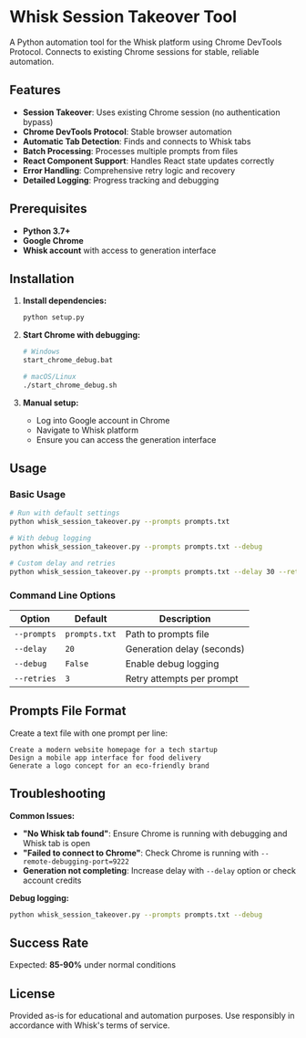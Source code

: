 # Whisk Session Takeover Tool

A Python automation tool for the Whisk platform using Chrome DevTools Protocol. Connects to existing Chrome sessions for stable, reliable automation.

## Features

- **Session Takeover**: Uses existing Chrome session (no authentication bypass)
- **Chrome DevTools Protocol**: Stable browser automation
- **Automatic Tab Detection**: Finds and connects to Whisk tabs
- **Batch Processing**: Processes multiple prompts from files
- **React Component Support**: Handles React state updates correctly
- **Error Handling**: Comprehensive retry logic and recovery
- **Detailed Logging**: Progress tracking and debugging

## Prerequisites

- **Python 3.7+**
- **Google Chrome**
- **Whisk account** with access to generation interface

## Installation

1. **Install dependencies:**
   ```bash
   python setup.py
   ```

2. **Start Chrome with debugging:**
   ```bash
   # Windows
   start_chrome_debug.bat

   # macOS/Linux
   ./start_chrome_debug.sh
   ```

3. **Manual setup:**
   - Log into Google account in Chrome
   - Navigate to Whisk platform
   - Ensure you can access the generation interface

## Usage

### Basic Usage
```bash
# Run with default settings
python whisk_session_takeover.py --prompts prompts.txt

# With debug logging
python whisk_session_takeover.py --prompts prompts.txt --debug

# Custom delay and retries
python whisk_session_takeover.py --prompts prompts.txt --delay 30 --retries 5
```

### Command Line Options

| Option | Default | Description |
|--------|---------|-------------|
| `--prompts` | `prompts.txt` | Path to prompts file |
| `--delay` | `20` | Generation delay (seconds) |
| `--debug` | `False` | Enable debug logging |
| `--retries` | `3` | Retry attempts per prompt |

## Prompts File Format

Create a text file with one prompt per line:
```
Create a modern website homepage for a tech startup
Design a mobile app interface for food delivery
Generate a logo concept for an eco-friendly brand
```

## Troubleshooting

**Common Issues:**
- **"No Whisk tab found"**: Ensure Chrome is running with debugging and Whisk tab is open
- **"Failed to connect to Chrome"**: Check Chrome is running with `--remote-debugging-port=9222`
- **Generation not completing**: Increase delay with `--delay` option or check account credits

**Debug logging:**
```bash
python whisk_session_takeover.py --prompts prompts.txt --debug
```

## Success Rate

Expected: **85-90%** under normal conditions

## License

Provided as-is for educational and automation purposes. Use responsibly in accordance with Whisk's terms of service.
